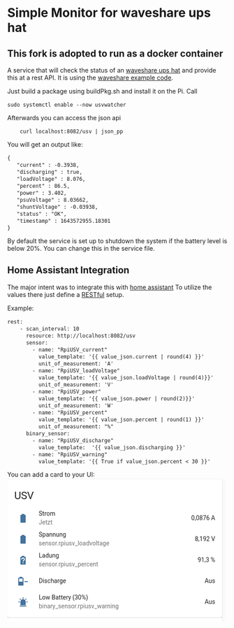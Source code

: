 Simple Monitor for waveshare ups hat
====================================

## This fork is adopted to run as a docker container

A service that will check the status of an [waveshare ups hat](https://www.waveshare.com/wiki/UPS_HAT) and provide this at a rest API.
It is using the [waveshare example code](https://www.waveshare.com/w/upload/d/d9/UPS_HAT.7z).

Just build a package using buildPkg.sh and install it on the Pi.
Call
```
sudo systemctl enable --now usvwatcher
```
Afterwards you can access the json api
```
    curl localhost:8082/usv | json_pp
```
You will get an output like:
```
{
   "current" : -0.3938,
   "discharging" : true,
   "loadVoltage" : 8.076,
   "percent" : 86.5,
   "power" : 3.402,
   "psuVoltage" : 8.03662,
   "shuntVoltage" : -0.03938,
   "status" : "OK",
   "timestamp" : 1643572955.18301
}

```
By default the service is set up to shutdown the system if the battery level is below 20%. You can change this in the service file.

Home Assistant Integration
--------------------------
The major intent was to integrate this with [home assistant](https://www.home-assistant.io/)
To utilize the values there just define a [RESTful](https://www.home-assistant.io/integrations/rest/) setup.

Example:
```
rest:
    - scan_interval: 10
      resource: http://localhost:8082/usv
      sensor:
        - name: "RpiUSV_current"
          value_template: '{{ value_json.current | round(4) }}' 
          unit_of_measurement: 'A'
        - name: "RpiUSV_loadVoltage"
          value_template: '{{ value_json.loadVoltage | round(4)}}'
          unit_of_measurement: 'V'
        - name: "RpiUSV_power"
          value_template: '{{ value_json.power | round(2)}}'    
          unit_of_measurement: 'W'
        - name: "RpiUSV_percent"
          value_template: '{{ value_json.percent | round(1) }}'
          unit_of_measurement: "%"
      binary_sensor:    
        - name: "RpiUSV_discharge"
          value_template:  '{{ value_json.discharging }}'
        - name: "RpiUSV_warning"
          value_template: '{{ True if value_json.percent < 30 }}'
```
You can add a card to your UI:
![example](doc/example-ha.png)
